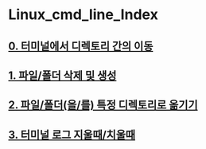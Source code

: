 # Linux_cmd_line_Index   
   
## [0. 터미널에서 디렉토리 간의 이동][0_link]
[0_link]:https://github.com/Ereh-Kim/TIL/blob/TIL/Linux_cmd_line/Linux_cmd_line_TIL.files/%ED%84%B0%EB%AF%B8%EB%84%90%EC%97%90%EC%84%9C_%EB%94%94%EB%A0%89%ED%86%A0%EB%A6%AC_%EA%B0%84%EC%9D%98_%EC%9D%B4%EB%8F%99_cmd.md
    
## [1. 파일/폴더 삭제 및 생성][1_link]
[1_link]:https://github.com/Ereh-Kim/TIL/blob/TIL/Linux_cmd_line/Linux_cmd_line_TIL.files/%ED%8C%8C%EC%9D%BC_Or_%ED%8F%B4%EB%8D%94_%EC%82%AD%EC%A0%9C_%EB%B0%8F_%EC%83%9D%EC%84%B1_cmd.md

## [2. 파일/폴더(을/를) 특정 디렉토리로 옮기기][2_link]
[2_link]:https://github.com/Ereh-Kim/TIL/blob/TIL/Linux_cmd_line/Linux_cmd_line_TIL.files/%ED%8C%8C%EC%9D%BC_Or_%ED%8F%B4%EB%8D%94_%ED%8A%B9%EC%A0%95_%EB%94%94%EB%A0%89%ED%86%A0%EB%A6%AC%EB%A1%9C_%EC%98%AE%EA%B8%B0%EA%B8%B0_cmd.md

## [3. 터미널 로그 지울때/치울때][3_link]
[3_link]:https://github.com/Ereh-Kim/TIL/blob/TIL/cmd_line_TIL/Linux_cmd_line/Linux_cmd_line_TIL.files/%ED%84%B0%EB%AF%B8%EB%84%90_%EB%A1%9C%EA%B7%B8_%EC%B9%98%EC%9A%B8%EB%95%8C_cmd.md